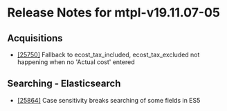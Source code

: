 
# Release Notes for mtpl-v19.11.07-05

## Acquisitions

- [[25750]](http://bugs.koha-community.org/bugzilla3/show_bug.cgi?id=25750) Fallback to ecost_tax_included, ecost_tax_excluded not happening when no 'Actual cost' entered

## Searching - Elasticsearch

- [[25864]](http://bugs.koha-community.org/bugzilla3/show_bug.cgi?id=25864) Case sensitivity breaks searching of some fields in ES5


